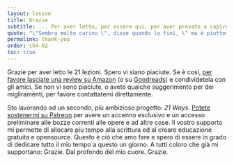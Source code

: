 ```yaml
---
layout: lesson
title: Grazie
subtitle: ... Per aver letto, per essere qui, per aver provato a capire.
quote: "\"Sembra molto carino \", disse quando lo finì, \" ma è piuttosto difficile da capire!\""
permalink: thank-you
order: ch4-02
toc: true
---
```


Grazie per aver letto le 21 lezioni. Spero vi siano piaciute. Se è così,
[per favore lasciate una review su Amazon][amazon] (o su [Goodreads][goodreads]) e condividetela 
con gli amici. Se non vi sono piaciute, o avete qualche suggerimento per dei 
migliramenti, per favore contattatemi direttamente.

Sto lavorando ad un secondo, più ambizioso progetto: *21 Ways*. 
[Potete sostenermi su Patreon][patreon] per avere un accenno esclusivo e un accesso
preliminare alle bozze correnti alle opere e ad altre cose. Il vostro supporto mi 
permette di allocare più tempo alla scrittura ed al creare educazione gratuita e 
opensource. Questo è ciò che amo fare e spero di essere in grado di dedicare tutto il 
mio tempo a questo un giorno. A tutti coloro che già mi supportano: Grazie. Dal profondo 
del mio cuore. Grazie.

[amazon]: https://amzn.to/2VXmQgp
[goodreads]: https://www.goodreads.com/book/show/50376693-21-lessons
[patreon]: https://www.patreon.com/dergigi
